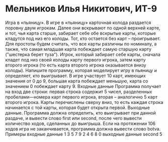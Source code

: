 # Мельников Илья Никитович, ИТ-9 
Игра в «пьяницу». В игре в «пьяницу» карточная колода раздается поровну
двум игрокам. Далее они вскрывают по одной верхней карте, и тот, чья карта
старше, забирает себе обе вскрытые карты, которые кладутся под низ его
колоды. Тот, кто остается без карт – проигрывает. Для простоты будем
считать, что все карты различны по номиналу, а также, что самая младшая
карта побеждает самую старшую карту ("шестерка берет туза"). Игрок,
который забирает себе карты, сначала кладет под низ своей колоды карту
первого игрока, затем карту второго игрока (то есть карта второго игрока
оказывается внизу колоды). Напишите программу, которая моделирует игру в
пьяницу и определяет, кто выигрывает.
В игре участвует 10 карт, имеющих значения от 0 до 9, большая карта
побеждает меньшую, карта со значением 0 побеждает карту 9.
Входные данные Программа получает на вход две строки: первая строка
содержит 5 чисел, разделенных пробелами—номера карт первого игрока,
вторая – аналогично 5 карт второго игрока. Карты перечислены сверху вниз,
то есть каждая строка начинается с той карты, которая будет открыта первой.
Выходные данные. Программа должна определить, кто выигрывает при
данной раздаче, и вывести слово first или second, после чего вывести
количество ходов, сделанных до выигрыша. Если на протяжении 106 ходов
игра не заканчивается, программа должна вывести слово botva.
Примеры входные данные 1 3 5 7 9 2 4 6 8 0 выходные данные second 5
